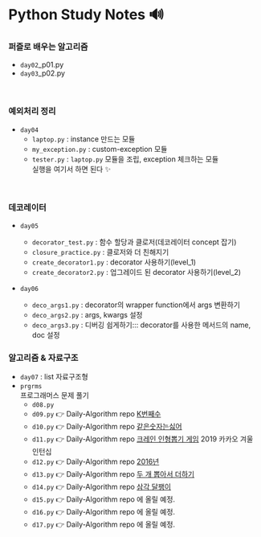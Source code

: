 # Python Study Notes 🔊

### 퍼즐로 배우는 알고리즘
- `day02`_p01.py
- `day03`_p02.py

<br>

### 예외처리 정리
- `day04`
    - `laptop.py` : instance 만드는 모듈
    - `my_exception.py` : custom-exception 모듈
    - `tester.py` : `laptop.py` 모듈을 조립, exception 체크하는 모듈 \
    실행을 여기서 하면 된다 ✨

<br>

### 데코레이터
- `day05`
    - `decorator_test.py` : 함수 할당과 클로저(데코레이터 concept 잡기) 
    - `closure_practice.py` : 클로저와 더 친해지기
    - `create_decorator1.py` : decorator 사용하기(level_1)
    - `create_decorator2.py` : 업그레이드 된 decorator 사용하기(level_2) 
    
- `day06`
    - `deco_args1.py` : decorator의 wrapper function에서 args 변환하기
    - `deco_args2.py` : args, kwargs 설정
    - `deco_args3.py` : 디버깅 쉽게하기::: decorator를 사용한 메서드의 name, doc 설정

### 알고리즘 & 자료구조
- `day07` : list 자료구조형
- `prgrms`  
프로그래머스 문제 풀기
    - `d08.py` 
    - `d09.py` 👉 Daily-Algorithm repo [K번째수](https://github.com/mand2/Daily-Algorithm/blob/master/Programmers/K번째수_py.md) 
    - `d10.py` 👉 Daily-Algorithm repo [같은숫자는싫어](https://github.com/mand2/Daily-Algorithm/blob/master/Programmers/같은숫자는싫어_py.md) 
    - `d11.py` 👉 Daily-Algorithm repo [크레인 인형뽑기 게임](https://github.com/mand2/Daily-Algorithm/blob/master/Programmers/크레인인형뽑기게임_py.md) 2019 카카오 겨울 인턴십
    - `d12.py` 👉 Daily-Algorithm repo [2016년](https://github.com/mand2/Daily-Algorithm/blob/master/Programmers/2016년_py.md) 
    - `d13.py` 👉 Daily-Algorithm repo [두 개 뽑아서 더하기](https://github.com/mand2/Daily-Algorithm/blob/master/Programmers/두개뽑아서더하기_py.md) 
    - `d14.py` 👉 Daily-Algorithm repo [삼각 달팽이](https://github.com/mand2/Daily-Algorithm/blob/master/Programmers/삼각달팽이_py.md) 
    - `d15.py` 👉 Daily-Algorithm repo 에 올릴 예정.
    - `d16.py` 👉 Daily-Algorithm repo 에 올릴 예정.
    - `d17.py` 👉 Daily-Algorithm repo 에 올릴 예정.




